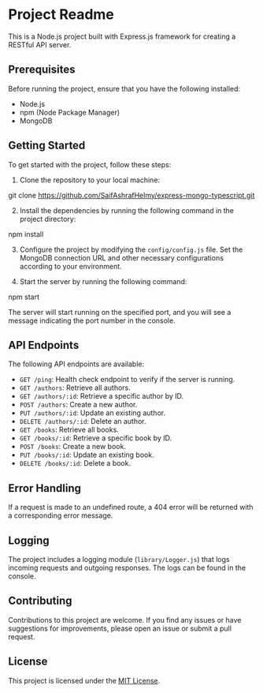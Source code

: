 # Project Readme

This is a Node.js project built with Express.js framework for creating a RESTful API server.

## Prerequisites

Before running the project, ensure that you have the following installed:

-   Node.js
-   npm (Node Package Manager)
-   MongoDB

## Getting Started

To get started with the project, follow these steps:

1. Clone the repository to your local machine:

git clone https://github.com/SaifAshrafHelmy/express-mongo-typescript.git

2. Install the dependencies by running the following command in the project directory:

npm install

3. Configure the project by modifying the `config/config.js` file. Set the MongoDB connection URL and other necessary configurations according to your environment.

4. Start the server by running the following command:

npm start

The server will start running on the specified port, and you will see a message indicating the port number in the console.

## API Endpoints

The following API endpoints are available:

-   `GET /ping`: Health check endpoint to verify if the server is running.
-   `GET /authors`: Retrieve all authors.
-   `GET /authors/:id`: Retrieve a specific author by ID.
-   `POST /authors`: Create a new author.
-   `PUT /authors/:id`: Update an existing author.
-   `DELETE /authors/:id`: Delete an author.
-   `GET /books`: Retrieve all books.
-   `GET /books/:id`: Retrieve a specific book by ID.
-   `POST /books`: Create a new book.
-   `PUT /books/:id`: Update an existing book.
-   `DELETE /books/:id`: Delete a book.

## Error Handling

If a request is made to an undefined route, a 404 error will be returned with a corresponding error message.

## Logging

The project includes a logging module (`library/Logger.js`) that logs incoming requests and outgoing responses. The logs can be found in the console.

## Contributing

Contributions to this project are welcome. If you find any issues or have suggestions for improvements, please open an issue or submit a pull request.

## License

This project is licensed under the [MIT License](LICENSE).
